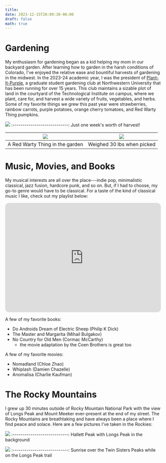 ```yaml
---
title:    
date: 2023-12-15T20:09:38-06:00
draft: false
math: true
---
```


# Gardening
My enthusiasm for gardening began as a kid helping my mom in our backyard garden. After learning how to garden in the harsh conditions of Colorado, I've enjoyed the relative ease and bountiful harvests of gardening in the midwest. In the 2023-24 academic year, I was the president of [Plant-It-Purple](https://www.northwestern.edu/sustainability/news/2017/2017-03-gardens.html), a graduate student gardening club at Northwestern University that has been running for over 15 years. This club maintains a sizable plot of land in the courtyard of the Technological Institute on campus, where we plant, care for, and harvest a wide variety of fruits, vegetables, and herbs. Some of my favorite things we grew this past year were strawberries, rainbow carrots, purple potatoes, orange cherry tomatoes, and Red Warty Thing pumpkins.

![](/images/harvest.jpg)
:----------------------------:
Just one week's worth of harvest!

![](/images/RWT.jpg) |  ![](/images/RWT2.jpg)
:-------------------------:|:----------------------------:
A Red Warty Thing in the garden  |  Weighed 30 lbs when picked

# Music, Movies, and Books
My musical interests are all over the place---indie pop, minimalistic classical, jazz fusion, hardcore punk, and so on. But, if I had to choose, my go-to genre would have to be classical. For a taste of the kind of classical music I like, check out my playlist below:
<iframe style="border-radius:12px" src="https://open.spotify.com/embed/playlist/5mlMcLTaFnVpwsScloDGab?utm_source=generator" width="100%" height="352" frameBorder="0" allowfullscreen="" allow="autoplay; clipboard-write; encrypted-media; fullscreen; picture-in-picture" loading="lazy"></iframe>

A few of my favorite books:
- Do Androids Dream of Electric Sheep (Philip K Dick)
- The Master and Margarita (Mihail Bulgakov)
- No Country for Old Men (Cormac McCarthy) 
    - the movie adaptation by the Coen Brothers is great too

A few of my favorite movies:
- Nomadland (Chloe Zhao)
- Whiplash (Damien Chazelle)
- Anomalisa (Charlie Kaufman)

# The Rocky Mountains
I grew up 30 minutes outside of Rocky Mountain National Park with the view of Longs Peak and Mount Meeker ever-present at the end of my street. The Rocky Mountains are breathtaking and have always been a place where I find peace and solace. Here are a few pictures I've taken in the Rockies:

![](/images/beautiful_mountains.jpg)
:----------------------------:
Hallett Peak with Longs Peak in the background


![](/images/mountains.jpg)
:----------------------------:
Sunrise over the Twin Sisters Peaks while on the Longs Peak trail